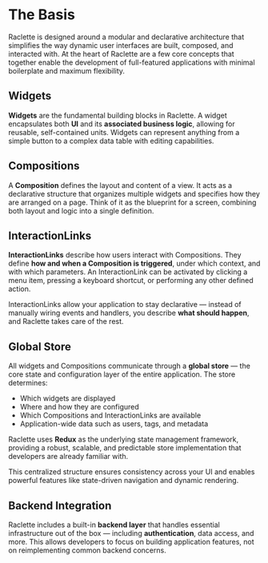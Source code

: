 # The Basis

Raclette is designed around a modular and declarative architecture that simplifies the way dynamic user interfaces are built, composed, and interacted with. At the heart of Raclette are a few core concepts that together enable the development of full-featured applications with minimal boilerplate and maximum flexibility.

## Widgets

**Widgets** are the fundamental building blocks in Raclette. A widget encapsulates both **UI** and its **associated business logic**, allowing for reusable, self-contained units. Widgets can represent anything from a simple button to a complex data table with editing capabilities.

## Compositions

A **Composition** defines the layout and content of a view. It acts as a declarative structure that organizes multiple widgets and specifies how they are arranged on a page. Think of it as the blueprint for a screen, combining both layout and logic into a single definition.

## InteractionLinks

**InteractionLinks** describe how users interact with Compositions. They define **how and when a Composition is triggered**, under which context, and with which parameters. An InteractionLink can be activated by clicking a menu item, pressing a keyboard shortcut, or performing any other defined action.

InteractionLinks allow your application to stay declarative — instead of manually wiring events and handlers, you describe **what should happen**, and Raclette takes care of the rest.

## Global Store

All widgets and Compositions communicate through a **global store** — the core state and configuration layer of the entire application. The store determines:

- Which widgets are displayed
- Where and how they are configured
- Which Compositions and InteractionLinks are available
- Application-wide data such as users, tags, and metadata

Raclette uses **Redux** as the underlying state management framework, providing a robust, scalable, and predictable store implementation that developers are already familiar with.

This centralized structure ensures consistency across your UI and enables powerful features like state-driven navigation and dynamic rendering.

## Backend Integration

Raclette includes a built-in **backend layer** that handles essential infrastructure out of the box — including **authentication**, data access, and more. This allows developers to focus on building application features, not on reimplementing common backend concerns.